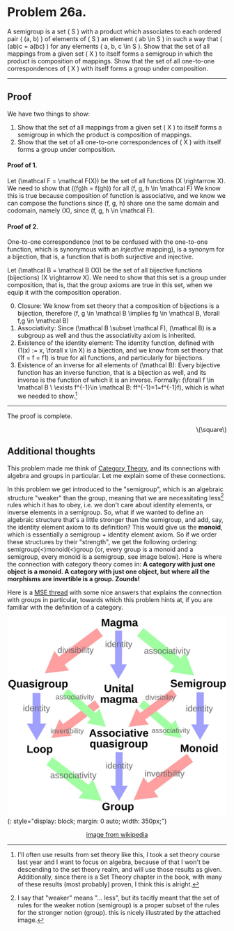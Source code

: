 # Problem  26a.

A semigroup is a set \( S \) with a product which associates to each ordered
pair \( (a, b) \) of elements of \( S \) an element \( ab \in S \) in such a way that \( (ab)c = a(bc) \) for any elements \( a, b, c \in S \). Show that the set of all mappings from a given set \( X \) to itself forms a semigroup in which the product is composition of mappings. Show that the set of all one-to-one correspondences of \( X \) with itself forms a group under composition.

---


## Proof

We have two things to show:

1. Show that the set of all mappings from a given
set \( X \) to itself forms a semigroup in which the product is composition of
mappings.
2. Show that the set of all one-to-one correspondences of \( X \) with
itself forms a group under composition.

#### Proof of 1.

Let \(\mathcal F = \mathcal F(X)\) be the set of all functions \(X \rightarrow X\).
We need to show that \((fg)h = f(gh)\) for all \(f, g, h \in \mathcal F\)
We know this is true because composition of function is associative, and we know we can compose the functions since \(f, g, h\) share one the same domain and codomain, namely \(X\), since \(f, g, h \in \mathcal F\).

#### Proof of 2.

One-to-one correspondence (not to be confused with the one-to-one function, which is synonymous with an *injective* mapping), is a synonym for a bijection, that is, a function that is both surjective and injective.

Let \(\mathcal B = \mathcal B (X)\) be the set of all bijective functions (bijections) \(X \rightarrow X\). We need to show that this set is a group under composition, that is, that the group axioms are true in this set, when we equip it with the composition operation.

0. Closure: We know from set theory that a composition of bijections is a bijection, therefore \(f, g \in \mathcal B \implies fg \in \mathcal B, \forall f,g \in \mathcal B\)
1. Associativity: Since \(\mathcal B \subset \mathcal F\), \(\mathcal B\) is a subgroup as well and thus the associativity axiom is inherited.
2. Existence of the identity element: The identity function, defined with \(1(x) := x, \forall x \in X\) is a bijection, and we know from set theory that \(1f = f = f1\) is true for all functions, and particularly for bijections.
3. Existence of an inverse for all elements of \(\mathcal B\): Every bijective function has an inverse function, that is a bijection as well, and its inverse is the function of which it is an inverse. Formally: \(\forall f \in \mathcal B \ \exists f^{-1}\in \mathcal B: ff^{-1}=1=f^{-1}f\), which is what we needed to show.[^1]

---
The proof is complete.
<div align="right">\(\square\)</div>

[^1]: I'll often use results from set theory like this, I took a set theory course last year and I want to focus on algebra, because of that I won't be descending to the set theory realm, and will use those results as given. Additionally, since there is a Set Theory chapter in the book, with many of these results (most probably) proven, I think this is alright.

## Additional thoughts

This problem made me think of [Category Theory](https://en.wikipedia.org/wiki/Category_theory), and its connections with algebra and groups in particular. Let me explain some of these connections. 

In this problem we get introduced to the "semigroup", which is an algebraic structure "weaker" than the group, meaning that we are necessitating less[^2] rules which it has to obey, i.e. we don't care about identity elements, or inverse elements in a semigroup. So, what if we wanted to define an algebraic structure that's a little stronger than the semigroup, and add, say, the identity element axiom to its definition? This would give us the **monoid**, which is essentially a semigroup + identity element axiom. So if we order these structures by their "strength", we get the following ordering: semigroup\(<\)monoid\(<\)group (or, every group is a monoid and a semigroup, every monoid is a semigroup, see image below). Here is where the connection with category theory comes in: **A category with just one object is a monoid. A category with just one object, but where all the morphisms are invertible is a group. Zounds!**

Here is a [MSE thread](https://math.stackexchange.com/questions/655902/a-question-about-groups-as-categories) with some nice answers that explains the connection with groups in particular, towards which this problem hints at, if you are familiar with the definition of a category.

![Alt text](images/magma-to-group.jpg){: style="display: block; margin: 0 auto; width: 350px;"}<p style="text-align: center"><a href="https://en.wikipedia.org/wiki/Monoid">image from wikipedia</a></p>

[^2]: I say that "weaker" means "... less", but its tacitly meant that the set of rules for the weaker notion (semigroup) is a proper subset of the rules for the stronger notion (group). this is nicely illustrated by the attached image.
